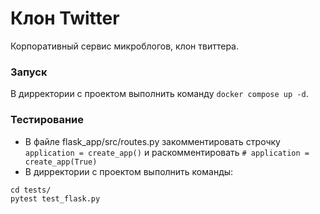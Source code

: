 # Клон Twitter #

Корпоративный сервис микроблогов, клон твиттера.

### Запуск #
В дирректории с проектом выполнить команду
`docker compose up -d`. 

### Тестирование # 
 - В файле flask_app/src/routes.py закомментировать строчку
`application = create_app()` и раскомментировать `# application = create_app(True)`
 - В дирректории с проектом выполнить команды:
```commandline
cd tests/
pytest test_flask.py
```
